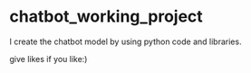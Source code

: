 # chatbot_working_project
I create the chatbot model by using python code and libraries.

give likes if you like:)
